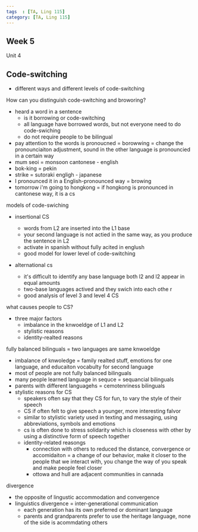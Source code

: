 ```yaml
---
tags  : [TA, Ling 115]
category: [TA, Ling 115]
---
```

## Week 5

Unit 4

## Code-switching 
- different ways and different levels of code-switching

How can you distinguish code-switching and broworing? 
- heard a word in a sentence
  - is it borrowing or code-switching
  - all language have borrowed words, but not everyone need to do code-swiching
  - do not require people to be bilingual
- pay attention to the words is pronoucned = borowwing = change the pronounciaiton adjustment, sound in the other language is pronouncied in a certain way
- mum seoi = monsoon cantonese - english
- bok-king = pekin
- strike = sutoraki engligh - japanese
- I pronounced it in a English-pronounced way = browing
- tomorrow i'm going to hongkong = if hongkong is pronounced in cantonese way, it is a cs

models of code-swiching 
- insertional CS
  - words from L2 are inserted into the L1 base
  - your second language is not actied in the same way, as you produce the sentence in L2
  - activate in spanish without fully acited in englush
  - good model for lower level of code-switching
 
- alternational cs
  - it's difficult to identify any base language both l2 and l2 appear in equal amounts
  - two-base languages actived and they swich into each othe r
  - good analysis of level 3 and level 4 CS
 
what causes people to CS?
- three major factors
  - imbalance in the knwoeldge of L1 and L2
  - stylistic reasons
  - identity-realted reasons

fully balanced bilinguals = two languages are same knwoeldge 
- imbalance of knwoledge = family realted stuff, emotions for one language, and educaiton vocabulty for second language
- most of people are not fully balanced bilinguals
- many people learned language in sequce = sequancial bilinguals
- parents with different languagehs = cemotenriness bilinguals
- stylistic reasons for CS
  - speakers often say that they CS for fun, to vary the style of their speech
  - CS if often felt to give speech a younger, more interesting falvor
  - similar to stylistic variety used in texting and messaging, using abbreviations, symbols and emotions
  - cs is often done to stress solidarity which is closeness with other by using a distinctive form of speech together
  - identity-related reasongs
    - connection with others to reduced the distance, convergence or accomidaiton = a change of our  behavior, make it closer to the people that we interact with, you change the way of you speak and make people feel closer
    - ottowa and hull are adjacent communities in cannada
   
divergence 
- the opposite of lingustic accommodation and convergence
- linguistics divergence = inter-generational communication
  - each generation has its own preferred or dominant language
  - parents and grandparents prefer to use the heritage language, none of the side is acommdating others
 
